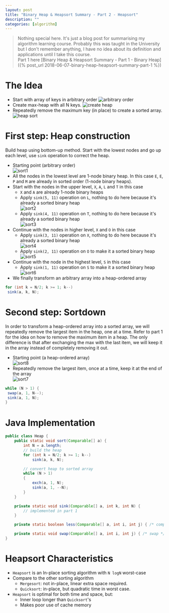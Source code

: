 ```yaml
---
layout: post
title: "Binary Heap & Heapsort Summary - Part 2 - Heapsort"
description: ""
categories: [algorithm]
---
```


> Nothing special here. It's just a blog post for summarising my algorithm learning course. Probably
> this was taught in the University but I don't remember anything, I have no idea about its
> definition and applications until I take this course.  
> Part 1 here [Binary Heap & Heapsort Summary - Part 1 - Binary Heap]({% post_url 2018-06-07-binary-heap-heapsort-summary-part-1 %}) 

# The Idea

- Start with array of keys in arbitrary order
![arbitrary order](/files/2018-06-05-binary-heap-heapsort-summary-part-2/heapsort1.png)
- Create max-heap with all N keys.
![create heap](/files/2018-06-05-binary-heap-heapsort-summary-part-2/heapsort2.png)
- Repeatedly remove the maximum key (in place) to create a sorted array.
![heap sort](/files/2018-06-05-binary-heap-heapsort-summary-part-2/heapsort3.png)

<!-- more -->

# First step: Heap construction

Build heap using bottom-up method. Start with the lowest nodes and go up each level, use `sink`
operation to correct the heap.

- Starting point (arbitrary order)  
![sort1](/files/2018-06-05-binary-heap-heapsort-summary-part-2/sort1.png)
- All the nodes in the lowest level are 1-node binary heap. In this case `E`, `E`, `P` and `M` are
already in sorted order (1-node binary heaps).
- Start with the nodes in the upper level, `X`, `A`, `L` and `T` in this case
  - `X` and `A` are already 1-node binary heaps
  - Apply `sink(5, 11)` operation on `L`, nothing to do here because it's already a sorted binary
  heap  
  ![sort2](/files/2018-06-05-binary-heap-heapsort-summary-part-2/sort2.png)
  - Apply `sink(4, 11)` operation on `T`, nothing to do here because it's already a sorted binary
  heap  
  ![sort3](/files/2018-06-05-binary-heap-heapsort-summary-part-2/sort3.png)
- Continue with the nodes in higher level, `X` and `O` in this case
  - Apply `sink(3, 11)` operation on `X`, nothing to do here because it's already a sorted binary
  heap  
  ![sort4](/files/2018-06-05-binary-heap-heapsort-summary-part-2/sort4.png)
  - Apply `sink(2, 11)` operation on `O` to make it a sorted binary heap  
  ![sort5](/files/2018-06-05-binary-heap-heapsort-summary-part-2/sort5.png)
- Continue with the node in the highest level, `S` in this case
  - Apply `sink(1, 11)` operation on `S` to make it a sorted binary heap  
  ![sort6](/files/2018-06-05-binary-heap-heapsort-summary-part-2/sort6.png)
- We finally transform an arbitrary array into a heap-ordered array

```java
for (int k = N/2; k >= 1; k--)
 sink(a, k, N);
```

# Second step: Sortdown

In order to transform a heap-ordered array into a sorted array, we will repeatedly remove the
largest item in the heap, one at a time. Refer to part 1 for the idea on how to remove the maximum
item in a heap. The only difference is that after exchanging the max with the last item, we will
keep it in the array instead of completely removing it out.

- Starting point (a heap-ordered array)  
![sort8](/files/2018-06-05-binary-heap-heapsort-summary-part-2/sort8.png)
- Repeatedly remove the largest item, once at a time, keep it at the end of the array  
![sort7](/files/2018-06-05-binary-heap-heapsort-summary-part-2/sort7.png)

```java
while (N > 1) {
 swap(a, 1, N--);
 sink(a, 1, N);
}
```

# Java Implementation

```java
public class Heap {
    public static void sort(Comparable[] a) {
        int N = a.length;
        // build the heap
        for (int k = N/2; k >= 1; k--)
            sink(a, k, N);

        // convert heap to sorted array
        while (N > 1)
        {
            exch(a, 1, N);
            sink(a, 1, --N);
        }
    }

    private static void sink(Comparable[] a, int k, int N) {
        // implemented in part 1
    }

    private static boolean less(Comparable[] a, int i, int j) { /* compare */ }

    private static void swap(Comparable[] a, int i, int j) { /* swap */ }
}
```

# Heapsort Characteristics

- `Heapsort` is an In-place sorting algorithm with `N logN` worst-case
- Compare to the other sorting algorithm
  - `Mergesort`: not in-place, linear extra space required.
  - `Quicksort`: in-place, but quadratic time in worst case.
- `Heapsort` is optimal for both time and space, but:
  - Inner loop longer than `Quicksort`'s
  - Makes poor use of cache memory

